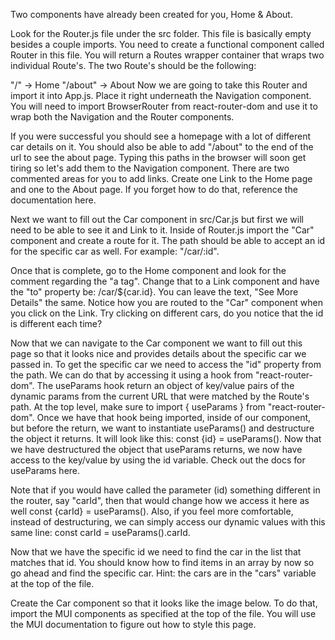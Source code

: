 Two components have already been created for you, Home & About.

Look for the Router.js file under the src folder. This file is basically empty besides a couple imports. You need to create a functional component called Router in this file. You will return a Routes wrapper container that wraps two individual Route's. The two Route's should be the following:

"/" -> Home
"/about" -> About
Now we are going to take this Router and import it into App.js. Place it right underneath the Navigation component. You will need to import BrowserRouter from react-router-dom and use it to wrap both the Navigation and the Router components.

If you were successful you should see a homepage with a lot of different car details on it. You should also be able to add "/about" to the end of the url to see the about page. Typing this paths in the browser will soon get tiring so let's add them to the Navigation component. There are two commented areas for you to add links. Create one Link to the Home page and one to the About page. If you forget how to do that, reference the documentation here.

Next we want to fill out the Car component in src/Car.js but first we will need to be able to see it and Link to it. Inside of Router.js import the "Car" component and create a route for it. The path should be able to accept an id for the specific car as well. For example: "/car/:id".

Once that is complete, go to the Home component and look for the comment regarding the "a tag". Change that to a Link component and have the "to" property be: /car/${car.id}. You can leave the text, "See More Details" the same. Notice how you are routed to the "Car" component when you click on the Link. Try clicking on different cars, do you notice that the id is different each time?

Now that we can navigate to the Car component we want to fill out this page so that it looks nice and provides details about the specific car we passed in. To get the specific car we need to access the "id" property from the path. We can do that by accessing it using a hook from "react-router-dom". The useParams hook return an object of key/value pairs of the dynamic params from the current URL that were matched by the Route's path. At the top level, make sure to import { useParams } from "react-router-dom". Once we have that hook being imported, inside of our component, but before the return, we want to instantiate useParams() and destructure the object it returns. It will look like this: const {id} = useParams(). Now that we have destructured the object that useParams returns, we now have access to the key/value by using the id variable. Check out the docs for useParams here.

Note that if you would have called the parameter (id) something different in the router, say "carId", then that would change how we access it here as well const {carId} = useParams(). Also, if you feel more comfortable, instead of destructuring, we can simply access our dynamic values with this same line: const carId = useParams().carId.

Now that we have the specific id we need to find the car in the list that matches that id. You should know how to find items in an array by now so go ahead and find the specific car. Hint: the cars are in the "cars" variable at the top of the file.

Create the Car component so that it looks like the image below. To do that, import the MUI components as specified at the top of the file. You will use the MUI documentation to figure out how to style this page.